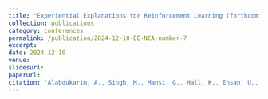 ```yaml
---
title: "Experiential Explanations for Reinforcement Learning (forthcoming)"
collection: publications
category: conferences
permalink: /publication/2024-12-10-EE-NCA-number-7
excerpt:
date: 2024-12-10
venue:
slidesurl:
paperurl:
citation: 'Alabdukarim, A., Singh, M., Mansi, G., Hall, K., Ehsan, U., and Riedl, M. Experiential Explanations for Reinforcement Learning. Nerual Computing and Applications 2024 (NCAA '24).'
---
```


